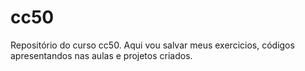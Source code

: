# cc50
Repositório do curso cc50. 
Aqui vou salvar meus exercicios, códigos apresentandos nas aulas e projetos criados.
